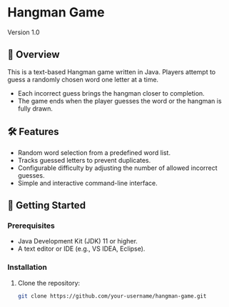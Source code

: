 # Hangman Game  

Version 1.0

## 📖 Overview  

This is a text-based Hangman game written in Java. Players attempt to guess a randomly chosen word one letter at a time.  
- Each incorrect guess brings the hangman closer to completion.  
- The game ends when the player guesses the word or the hangman is fully drawn.  

## 🛠️ Features  

- Random word selection from a predefined word list.  
- Tracks guessed letters to prevent duplicates.  
- Configurable difficulty by adjusting the number of allowed incorrect guesses.  
- Simple and interactive command-line interface.  

## 🚀 Getting Started  

### Prerequisites  

- Java Development Kit (JDK) 11 or higher.  
- A text editor or IDE (e.g., VS IDEA, Eclipse).  

### Installation  

1. Clone the repository:  
   ```bash  
   git clone https://github.com/your-username/hangman-game.git  
